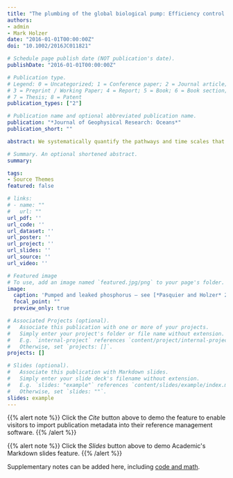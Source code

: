 ```yaml
---
title: "The plumbing of the global biological pump: Efficiency control through leaks, pathways, and time scales"
authors:
- admin
- Mark Holzer
date: "2016-01-01T00:00:00Z"
doi: "10.1002/2016JC011821"

# Schedule page publish date (NOT publication's date).
publishDate: "2016-01-01T00:00:00Z"

# Publication type.
# Legend: 0 = Uncategorized; 1 = Conference paper; 2 = Journal article;
# 3 = Preprint / Working Paper; 4 = Report; 5 = Book; 6 = Book section;
# 7 = Thesis; 8 = Patent
publication_types: ["2"]

# Publication name and optional abbreviated publication name.
publication: "*Journal of Geophysical Research: Oceans*"
publication_short: ""

abstract: We systematically quantify the pathways and time scales that set the efficiency, *E*<sub>bio</sub>, of the global biological pump by applying Green‐function‐based diagnostics to a data‐assimilated phosphorus cycle embedded in a jointly assimilated ocean circulation. We consider "bio pipes" that consist of phosphorus paths that connect specified regions of last biological utilization with regions where regenerated phosphate first reemerges into the euphotic zone. The bio pipes that contribute most to *E*<sub>bio</sub> connect the Eastern Equatorial Pacific (EEqP) and Equatorial Atlantic to the Southern Ocean ((21 ± 3)% of *E*<sub>bio</sub>), as well as the Southern Ocean to itself ((15 ± 3)% of *E*<sub>bio</sub>). The bio pipes with the largest phosphorus flow rates connect the EEqP to itself and the subantarctic Southern Ocean to itself. The global mean sequestration time of the biological pump is 130 ± 70 years, while the sequestration time of the bio pipe from anywhere to the Antarctic region of the Southern Ocean is 430 ± 30 years. The distribution of phosphorus flowing within a given bio pipe is quantified by its transit‐time partitioned path density. For the largest bio pipes, ∼1/7 of their phosphorus is carried by thermocline paths with transit times less than ∼300–400 years, while ∼4/7 of their phosphorus is carried by abyssal paths with transit times exceeding ∼700 years. The path density reveals that Antarctic Intermediate Water carries about a third of the regenerated phosphate last utilized in the EEqP that is destined for the Southern Ocean euphotic zone. The Southern Ocean is where (62 ± 2)% of the regenerated inventory and (69 ± 1)% of the preformed inventory first reemerge into the euphotic zone.

# Summary. An optional shortened abstract.
summary: 

tags:
- Source Themes
featured: false

# links:
# - name: ""
#   url: ""
url_pdf: ''
url_code: ''
url_dataset: ''
url_poster: ''
url_project: ''
url_slides: ''
url_source: ''
url_video: ''

# Featured image
# To use, add an image named `featured.jpg/png` to your page's folder. 
image:
  caption: 'Pumped and leaked phosphorus — see [*Pasquier and Holzer* 2016](10.1002/2016JC011821)'
  focal_point: ""
  preview_only: true

# Associated Projects (optional).
#   Associate this publication with one or more of your projects.
#   Simply enter your project's folder or file name without extension.
#   E.g. `internal-project` references `content/project/internal-project/index.md`.
#   Otherwise, set `projects: []`.
projects: []

# Slides (optional).
#   Associate this publication with Markdown slides.
#   Simply enter your slide deck's filename without extension.
#   E.g. `slides: "example"` references `content/slides/example/index.md`.
#   Otherwise, set `slides: ""`.
slides: example
---
```


{{% alert note %}}
Click the *Cite* button above to demo the feature to enable visitors to import publication metadata into their reference management software.
{{% /alert %}}

{{% alert note %}}
Click the *Slides* button above to demo Academic's Markdown slides feature.
{{% /alert %}}

Supplementary notes can be added here, including [code and math](https://sourcethemes.com/academic/docs/writing-markdown-latex/).
